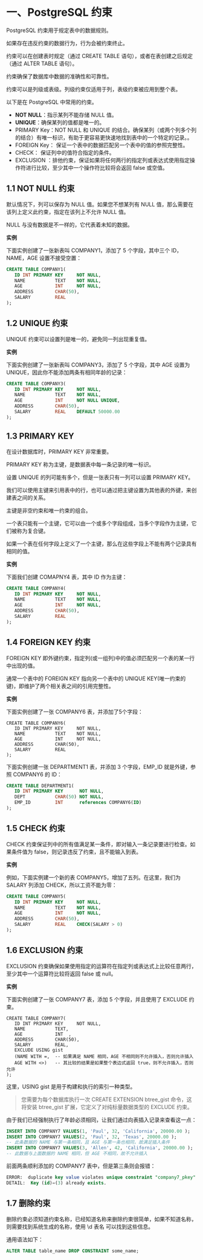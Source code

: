 # 一、PostgreSQL 约束

PostgreSQL 约束用于规定表中的数据规则。

如果存在违反约束的数据行为，行为会被约束终止。

约束可以在创建表时规定（通过 CREATE TABLE 语句），或者在表创建之后规定（通过 ALTER TABLE 语句）。

约束确保了数据库中数据的准确性和可靠性。

约束可以是列级或表级。列级约束仅适用于列，表级约束被应用到整个表。

以下是在 PostgreSQL 中常用的约束。

- **NOT NULL**：指示某列不能存储 NULL 值。
- **UNIQUE**：确保某列的值都是唯一的。
- PRIMARY Key：NOT NULL 和 UNIQUE 的结合。确保某列（或两个列多个列的结合）有唯一标识，有助于更容易更快速地找到表中的一个特定的记录。。
- FOREIGN Key：  保证一个表中的数据匹配另一个表中的值的参照完整性。
- CHECK： 保证列中的值符合指定的条件。
- EXCLUSION ：排他约束，保证如果将任何两行的指定列或表达式使用指定操作符进行比较，至少其中一个操作符比较将会返回 false 或空值。

## 1.1 NOT NULL 约束

默认情况下，列可以保存为 NULL 值。如果您不想某列有 NULL 值，那么需要在该列上定义此约束，指定在该列上不允许 NULL 值。

NULL 与没有数据是不一样的，它代表着未知的数据。

**实例**

下面实例创建了一张新表叫 COMPANY1，添加了 5 个字段，其中三个 ID，NAME，AGE 设置不接受空置：

```sql
CREATE TABLE COMPANY1(
   ID INT PRIMARY KEY     NOT NULL,
   NAME           TEXT    NOT NULL,
   AGE            INT     NOT NULL,
   ADDRESS        CHAR(50),
   SALARY         REAL
);
```

## 1.2 UNIQUE 约束

UNIQUE 约束可以设置列是唯一的，避免同一列出现重复值。

**实例**

下面实例创建了一张新表叫 COMPANY3，添加了 5 个字段，其中 AGE 设置为 UNIQUE，因此你不能添加两条有相同年龄的记录：

```sql
CREATE TABLE COMPANY3(
   ID INT PRIMARY KEY     NOT NULL,
   NAME           TEXT    NOT NULL,
   AGE            INT     NOT NULL UNIQUE,
   ADDRESS        CHAR(50),
   SALARY         REAL    DEFAULT 50000.00
);
```

## 1.3 PRIMARY KEY

在设计数据库时，PRIMARY KEY 非常重要。

PRIMARY KEY 称为主键，是数据表中每一条记录的唯一标识。

设置 UNIQUE 的列可能有多个，但是一张表只有一列可以设置 PRIMARY KEY。

我们可以使用主键来引用表中的行，也可以通过把主键设置为其他表的外键，来创建表之间的关系。

主键是非空约束和唯一约束的组合。

一个表只能有一个主键，它可以由一个或多个字段组成，当多个字段作为主键，它们被称为复合键。

如果一个表在任何字段上定义了一个主键，那么在这些字段上不能有两个记录具有相同的值。

**实例**

下面我们创建 COMAPNY4 表，其中 ID 作为主键：

```sql
CREATE TABLE COMPANY4(
   ID INT PRIMARY KEY     NOT NULL,
   NAME           TEXT    NOT NULL,
   AGE            INT     NOT NULL,
   ADDRESS        CHAR(50),
   SALARY         REAL
);
```

## 1.4 FOREIGN KEY 约束

FOREIGN KEY 即外键约束，指定列(或一组列)中的值必须匹配另一个表的某一行中出现的值。

通常一个表中的 FOREIGN KEY 指向另一个表中的 UNIQUE KEY(唯一约束的键)，即维护了两个相关表之间的引用完整性。

**实例**

下面实例创建了一张 COMPANY6 表，并添加了5个字段：

```plsql
CREATE TABLE COMPANY6(
   ID INT PRIMARY KEY     NOT NULL,
   NAME           TEXT    NOT NULL,
   AGE            INT     NOT NULL,
   ADDRESS        CHAR(50),
   SALARY         REAL
);
```

下面实例创建一张 DEPARTMENT1 表，并添加 3 个字段，EMP_ID 就是外键，参照 COMPANY6 的 ID：

```sql
CREATE TABLE DEPARTMENT1(
   ID INT PRIMARY KEY      NOT NULL,
   DEPT           CHAR(50) NOT NULL,
   EMP_ID         INT      references COMPANY6(ID)
);
```

## 1.5 CHECK 约束

CHECK 约束保证列中的所有值满足某一条件，即对输入一条记录要进行检查。如果条件值为 false，则记录违反了约束，且不能输入到表。

**实例**

例如，下面实例建一个新的表 COMPANY5，增加了五列。在这里，我们为 SALARY 列添加 CHECK，所以工资不能为零：

```sql
CREATE TABLE COMPANY5(
   ID INT PRIMARY KEY     NOT NULL,
   NAME           TEXT    NOT NULL,
   AGE            INT     NOT NULL,
   ADDRESS        CHAR(50),
   SALARY         REAL    CHECK(SALARY > 0)
);
```

## 1.6 EXCLUSION 约束

EXCLUSION 约束确保如果使用指定的运算符在指定列或表达式上比较任意两行，至少其中一个运算符比较将返回 false 或 null。

**实例**

下面实例创建了一张 COMPANY7 表，添加 5 个字段，并且使用了 EXCLUDE 约束。

```sqlite
CREATE TABLE COMPANY7(
   ID INT PRIMARY KEY     NOT NULL,
   NAME           TEXT,
   AGE            INT  ,
   ADDRESS        CHAR(50),
   SALARY         REAL,
   EXCLUDE USING gist
   (NAME WITH =,  -- 如果满足 NAME 相同，AGE 不相同则不允许插入，否则允许插入
   AGE WITH <>)   -- 其比较的结果是如果整个表边式返回 true，则不允许插入，否则允许
);
```

这里，USING gist 是用于构建和执行的索引一种类型。

> 您需要为每个数据库执行一次 CREATE EXTENSION btree_gist 命令，这将安装 btree_gist 扩展，它定义了对纯标量数据类型的 EXCLUDE 约束。

由于我们已经强制执行了年龄必须相同，让我们通过向表插入记录来查看这一点：

```sql
INSERT INTO COMPANY7 VALUES(1, 'Paul', 32, 'California', 20000.00 );
INSERT INTO COMPANY7 VALUES(2, 'Paul', 32, 'Texas', 20000.00 );  
-- 此条数据的 NAME 与第一条相同，且 AGE 与第一条也相同，故满足插入条件
INSERT INTO COMPANY7 VALUES(3, 'Allen', 42, 'California', 20000.00 );
-- 此数据与上面数据的 NAME 相同，但 AGE 不相同，故不允许插入
```

前面两条顺利添加的 COMPANY7 表中，但是第三条则会报错：

```sql
ERROR:  duplicate key value violates unique constraint "company7_pkey"
DETAIL:  Key (id)=(3) already exists.
```

## 1.7 删除约束

删除约束必须知道约束名称，已经知道名称来删除约束很简单，如果不知道名称，则需要找到系统生成的名称，使用 \d 表名 可以找到这些信息。

通用语法如下：

```sql
ALTER TABLE table_name DROP CONSTRAINT some_name;
```